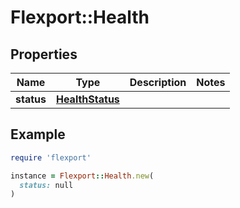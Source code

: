 # Flexport::Health

## Properties

| Name | Type | Description | Notes |
| ---- | ---- | ----------- | ----- |
| **status** | [**HealthStatus**](HealthStatus.md) |  |  |

## Example

```ruby
require 'flexport'

instance = Flexport::Health.new(
  status: null
)
```

